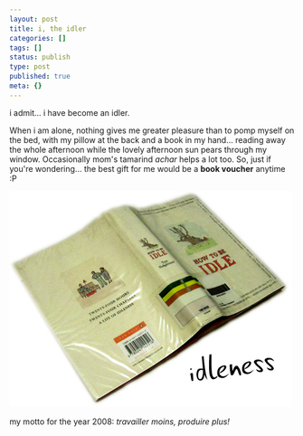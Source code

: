 ```yaml
---
layout: post
title: i, the idler
categories: []
tags: []
status: publish
type: post
published: true
meta: {}
---
```

i admit... i have become an idler.

When i am alone, nothing gives me greater pleasure than to pomp myself on the bed, with my pillow at the back and a book in my hand... reading away the whole afternoon while the lovely afternoon sun pears through my window. Occasionally mom's tamarind _achar_ helps a lot too. So, just if you're wondering... the best gift for me would be a **book voucher** anytime :P

![](/img/idle9487569843759873.jpg)

my motto for the year 2008: _travailler moins, produire plus!_
